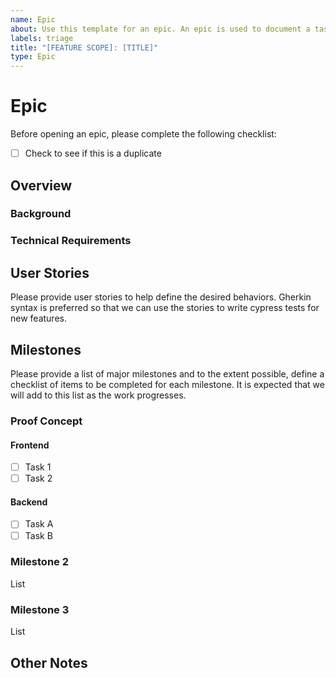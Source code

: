 ```yaml
---
name: Epic
about: Use this template for an epic. An epic is used to document a task list that must be accomplished in order to complete a project or a larger goal 
labels: triage
title: "[FEATURE SCOPE]: [TITLE]"
type: Epic
---
```


<!--
# Instructions

PLEASE DO NOT SET ASSIGNEE, PRIORITY, LABELS, OR MILESTONE!!!
Please complete the template below. DO NOT DELETE!

-->

# Epic

Before opening an epic, please complete the following checklist:
- [ ] Check to see if this is a duplicate

## Overview

### Background

### Technical Requirements

## User Stories

Please provide user stories to help define the desired behaviors. Gherkin syntax is preferred so that we can use the stories to write cypress tests for new features.

## Milestones

Please provide a list of major milestones and to the extent possible, define a checklist of items to be completed for each milestone. It is expected that we will add to this list as the work progresses.

### Proof Concept

#### Frontend
- [ ] Task 1
- [ ] Task 2

#### Backend
- [ ] Task A
- [ ] Task B

### Milestone 2

List

### Milestone 3

List

## Other Notes

